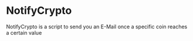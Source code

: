 # NotifyCrypto


NotifyCrypto is a script to send you an E-Mail once a specific coin reaches a certain value
